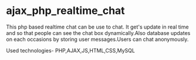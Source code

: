 # ajax_php_realtime_chat
This php based realtime chat can be use to chat. It get's update in real time and so that people can see the chat box dynamically.Also database updates on each occasions by storing user messages.Users can chat anonymously.

Used technologies-
PHP,AJAX,JS,HTML,CSS,MySQL
